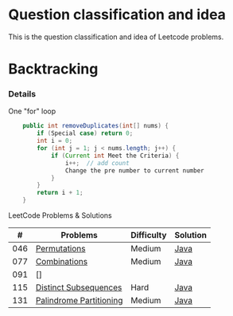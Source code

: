 Question classification and idea
===
This is the question classification and idea of Leetcode problems.

Backtracking
===
### Details

One "for" loop
```Java
    public int removeDuplicates(int[] nums) {
        if (Special case) return 0;
        int i = 0;
        for (int j = 1; j < nums.length; j++) {
            if (Current int Meet the Criteria) {
                i++;  // add count
                Change the pre number to current number
            }   
        }
        return i + 1;
    }
```
LeetCode Problems & Solutions

| \# | Problems | Difficulty | Solution |
|----|----------|-----------|------|
| 046  | [Permutations](https://leetcode.com/problems/permutations/) | Medium | [Java](../Code/46_Permutations.java)
| 077  | [Combinations](https://leetcode.com/problems/combinations/submissions/) | Medium | [Java](../Code/77_Combinations.java)
| 091  | []
| 115  | [Distinct Subsequences](https://leetcode.com/problems/distinct-subsequences/) | Hard | [Java](../Code/115_Distinct_Subsequences.java)
| 131  | [Palindrome Partitioning](https://leetcode.com/problems/palindrome-partitioning/) | Medium | [Java](../Code/131_Palindrome_Partitioning.java)

